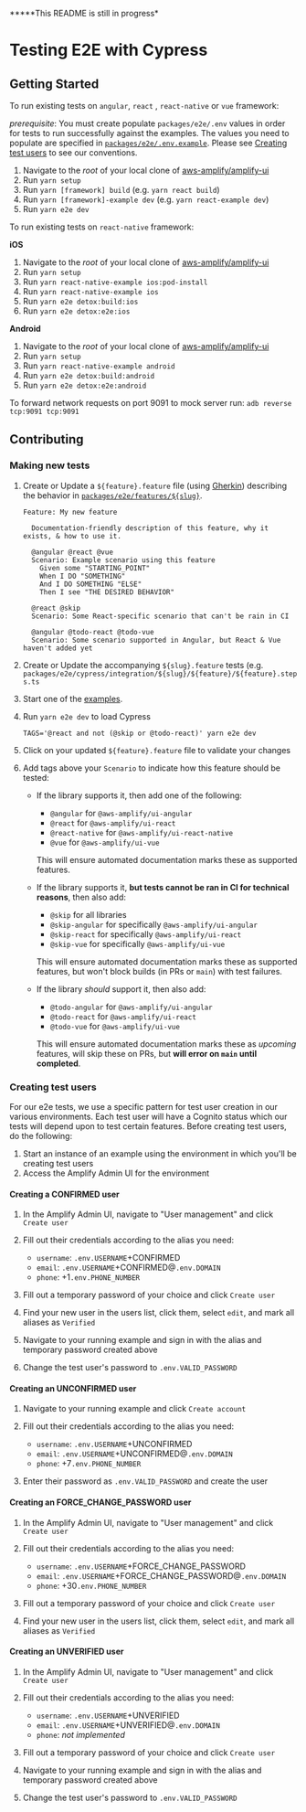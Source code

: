**\***This README is still in progress\*

# Testing E2E with Cypress

## Getting Started

To run existing tests on `angular`, `react` , `react-native` or `vue` framework:

_prerequisite_: You must create populate `packages/e2e/.env` values in order for tests to run successfully against the examples. The values you need to populate are specified in [`packages/e2e/.env.example`](./.env.example). Please see [Creating test users](#creating-test-users) to see our conventions.

1. Navigate to the _root_ of your local clone of [aws-amplify/amplify-ui](https://github.com/aws-amplify/amplify-ui)
1. Run `yarn setup`
1. Run `yarn [framework] build` (e.g. `yarn react build`)
1. Run `yarn [framework]-example dev` (e.g. `yarn react-example dev`)
1. Run `yarn e2e dev`

To run existing tests on `react-native` framework:

<b>iOS</b>

1. Navigate to the _root_ of your local clone of [aws-amplify/amplify-ui](https://github.com/aws-amplify/amplify-ui)
1. Run `yarn setup`
1. Run `yarn react-native-example ios:pod-install`
1. Run `yarn react-native-example ios`
1. Run `yarn e2e detox:build:ios`
1. Run `yarn e2e detox:e2e:ios`

<b>Android</b>

1. Navigate to the _root_ of your local clone of [aws-amplify/amplify-ui](https://github.com/aws-amplify/amplify-ui)
1. Run `yarn setup`
1. Run `yarn react-native-example android`
1. Run `yarn e2e detox:build:android`
1. Run `yarn e2e detox:e2e:android`

To forward network requests on port 9091 to mock server run:
`adb reverse tcp:9091 tcp:9091`

## Contributing

### Making new tests

1. Create or Update a `${feature}.feature` file (using [Gherkin](https://cucumber.io/docs/gherkin/reference/)) describing the behavior in [`packages/e2e/features/${slug}`](packages/e2e/features).

   ```gherkin
   Feature: My new feature

     Documentation-friendly description of this feature, why it exists, & how to use it.

     @angular @react @vue
     Scenario: Example scenario using this feature
       Given some "STARTING_POINT"
       When I DO "SOMETHING"
       And I DO SOMETHING "ELSE"
       Then I see "THE DESIRED BEHAVIOR"

     @react @skip
     Scenario: Some React-specific scenario that can't be rain in CI

     @angular @todo-react @todo-vue
     Scenario: Some scenario supported in Angular, but React & Vue haven't added yet
   ```

1. Create or Update the accompanying `${slug}.feature` tests (e.g. `packages/e2e/cypress/integration/${slug}/${feature}/${feature}.steps.ts`
1. Start one of the [examples](examples).
1. Run `yarn e2e dev` to load Cypress

   ```shell
   TAGS='@react and not (@skip or @todo-react)' yarn e2e dev
   ```

1. Click on your updated `${feature}.feature` file to validate your changes
1. Add tags above your `Scenario` to indicate how this feature should be tested:

   - If the library supports it, then add one of the following:

     - `@angular` for `@aws-amplify/ui-angular`
     - `@react` for `@aws-amplify/ui-react`
     - `@react-native` for `@aws-amplify/ui-react-native`
     - `@vue` for `@aws-amplify/ui-vue`

     This will ensure automated documentation marks these as supported features.

   - If the library supports it, **but tests cannot be ran in CI for technical reasons**, then also add:

     - `@skip` for all libraries
     - `@skip-angular` for specifically `@aws-amplify/ui-angular`
     - `@skip-react` for specifically `@aws-amplify/ui-react`
     - `@skip-vue` for specifically `@aws-amplify/ui-vue`

     This will ensure automated documentation marks these as supported features, but won't block builds (in PRs or `main`) with test failures.

   - If the library _should_ support it, then also add:

     - `@todo-angular` for `@aws-amplify/ui-angular`
     - `@todo-react` for `@aws-amplify/ui-react`
     - `@todo-vue` for `@aws-amplify/ui-vue`

     This will ensure automated documentation marks these as _upcoming_ features, will skip these on PRs, but **will error on `main` until completed**.

### Creating test users

For our e2e tests, we use a specific pattern for test user creation in our various environments. Each test user will have a Cognito status which our tests will depend upon to test certain features. Before creating test users, do the following:

1. Start an instance of an example using the environment in which you'll be creating test users
2. Access the Amplify Admin UI for the environment

#### Creating a CONFIRMED user

1. In the Amplify Admin UI, navigate to "User management" and click `Create user`
2. Fill out their credentials according to the alias you need:

   - `username`: `.env.USERNAME`+CONFIRMED
   - `email`: `.env.USERNAME`+CONFIRMED@`.env.DOMAIN`
   - `phone`: +1`.env.PHONE_NUMBER`

3. Fill out a temporary password of your choice and click `Create user`
4. Find your new user in the users list, click them, select `edit`, and mark all aliases as `Verified`
5. Navigate to your running example and sign in with the alias and temporary password created above
6. Change the test user's password to `.env.VALID_PASSWORD`

#### Creating an UNCONFIRMED user

1. Navigate to your running example and click `Create account`
2. Fill out their credentials according to the alias you need:

   - `username`: `.env.USERNAME`+UNCONFIRMED
   - `email`: `.env.USERNAME`+UNCONFIRMED@`.env.DOMAIN`
   - `phone`: +7`.env.PHONE_NUMBER`

3. Enter their password as `.env.VALID_PASSWORD` and create the user

#### Creating an FORCE_CHANGE_PASSWORD user

1. In the Amplify Admin UI, navigate to "User management" and click `Create user`
2. Fill out their credentials according to the alias you need:

   - `username`: `.env.USERNAME`+FORCE_CHANGE_PASSWORD
   - `email`: `.env.USERNAME`+FORCE_CHANGE_PASSWORD@`.env.DOMAIN`
   - `phone`: +30`.env.PHONE_NUMBER`

3. Fill out a temporary password of your choice and click `Create user`
4. Find your new user in the users list, click them, select `edit`, and mark all aliases as `Verified`

#### Creating an UNVERIFIED user

1. In the Amplify Admin UI, navigate to "User management" and click `Create user`
2. Fill out their credentials according to the alias you need:

   - `username`: `.env.USERNAME`+UNVERIFIED
   - `email`: `.env.USERNAME`+UNVERIFIED@`.env.DOMAIN`
   - `phone`: _not implemented_

3. Fill out a temporary password of your choice and click `Create user`
4. Navigate to your running example and sign in with the alias and temporary password created above
5. Change the test user's password to `.env.VALID_PASSWORD`
